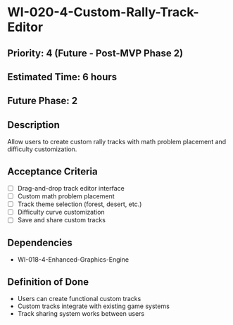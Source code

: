 # WI-020-4-Custom-Rally-Track-Editor

## Priority: 4 (Future - Post-MVP Phase 2)
## Estimated Time: 6 hours
## Future Phase: 2

## Description
Allow users to create custom rally tracks with math problem placement and difficulty customization.

## Acceptance Criteria
- [ ] Drag-and-drop track editor interface
- [ ] Custom math problem placement
- [ ] Track theme selection (forest, desert, etc.)
- [ ] Difficulty curve customization
- [ ] Save and share custom tracks

## Dependencies
- WI-018-4-Enhanced-Graphics-Engine

## Definition of Done
- Users can create functional custom tracks
- Custom tracks integrate with existing game systems
- Track sharing system works between users
